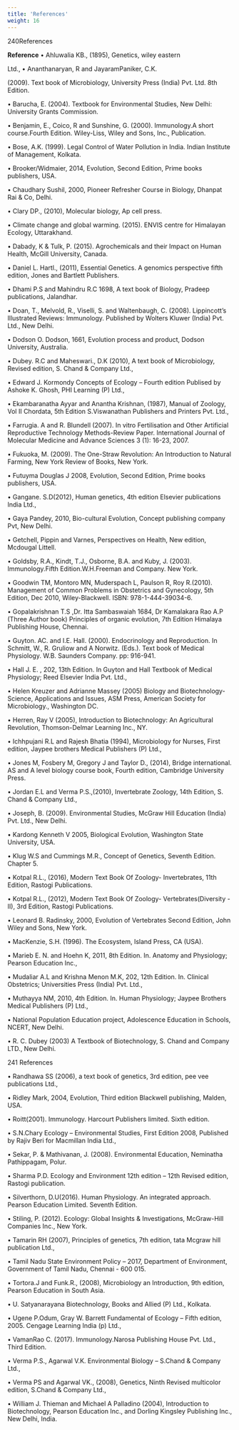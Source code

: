 ```yaml
---
title: 'References'
weight: 16
---
```


  

240References

**Reference** • Ahluwalia KB., (1895), Genetics, wiley eastern

Ltd., • Ananthanaryan, R and JayaramPaniker, C.K.

(2009). Text book of Microbiology, University Press (India) Pvt. Ltd. 8th Edition.

• Barucha, E. (2004). Textbook for Environmental Studies, New Delhi: University Grants Commission.

• Benjamin, E., Coico, R and Sunshine, G. (2000). Immunology.A short course.Fourth Edition. Wiley-Liss, Wiley and Sons, Inc., Publication.

• Bose, A.K. (1999). Legal Control of Water Pollution in India. Indian Institute of Management, Kolkata.

• Brooker/Widmaier, 2014, Evolution, Second Edition, Prime books publishers, USA.

• Chaudhary Sushil, 2000, Pioneer Refresher Course in Biology, Dhanpat Rai & Co, Delhi.

• Clary DP., (2010), Molecular biology, Ap cell press.

• Climate change and global warming. (2015). ENVIS centre for Himalayan Ecology, Uttarakhand.

• Dabady, K & Tulk, P. (2015). Agrochemicals and their Impact on Human Health, McGill University, Canada.

• Daniel L. Hartl., (2011), Essential Genetics. A genomics perspective fifth edition, Jones and Bartlett Publishers.

• Dhami P.S and Mahindru R.C 1698, A text book of Biology, Pradeep publications, Jalandhar.

• Doan, T., Melvold, R., Viselli, S. and Waltenbaugh, C. (2008). Lippincott’s Illustrated Reviews: Immunology. Published by Wolters Kluwer (India) Pvt. Ltd., New Delhi.

• Dodson O. Dodson, 1661, Evolution process and product, Dodson University, Australia.

• Dubey. R.C and Maheswari., D.K (2010), A text book of Microbiology, Revised edition, S. Chand & Company Ltd.,

• Edward J. Kormondy Concepts of Ecology – Fourth edition Publised by Ashoke K. Ghosh, PHI Learning (P) Ltd.,  

• Ekambaranatha Ayyar and Anantha Krishnan, (1987), Manual of Zoology, Vol II Chordata, 5th Edition S.Viswanathan Publishers and Printers Pvt. Ltd.,

• Farrugia. A and R. Blundell (2007). In vitro Fertilisation and Other Artificial Reproductive Technology Methods-Review Paper. International Journal of Molecular Medicine and Advance Sciences 3 (1): 16-23, 2007.

• Fukuoka, M. (2009). The One-Straw Revolution: An Introduction to Natural Farming, New York Review of Books, New York.

• Futuyma Douglas J 2008, Evolution, Second Edition, Prime books publishers, USA.

• Gangane. S.D(2012), Human genetics, 4th edition Elsevier publications India Ltd.,

• Gaya Pandey, 2010, Bio-cultural Evolution, Concept publishing company Pvt, New Delhi.

• Getchell, Pippin and Varnes, Perspectives on Health, New edition, Mcdougal Littell.

• Goldsby, R.A., Kindt, T.J., Osborne, B.A. and Kuby, J. (2003). Immunology.Fifth Edition.W.H.Freeman and Company. New York.

• Goodwin TM, Montoro MN, Muderspach L, Paulson R, Roy R.(2010). Management of Common Problems in Obstetrics and Gynecology, 5th Edition, Dec 2010, Wiley-Blackwell. ISBN: 978-1-444-39034-6.

• Gopalakrishnan T.S ,Dr. Itta Sambaswaiah 1684, Dr Kamalakara Rao A.P (Three Author book) Principles of organic evolution, 7th Edition Himalaya Publishing House, Chennai.

• Guyton. AC. and I.E. Hall. (2000). Endocrinology and Reproduction. In Schmitt, W., R. Gruliow and A Norwitz. (Eds.). Text book of Medical Physiology. W.B. Saunders Company. pp: 916-941.

• Hall J. E. , 202, 13th Edition. In Guyton and Hall Textbook of Medical Physiology; Reed Elsevier India Pvt. Ltd.,

• Helen Kreuzer and Adrianne Massey (2005) Biology and Biotechnology-Science, Applications and Issues, ASM Press, American Society for Microbiology., Washington DC.




  

• Herren, Ray V (2005), Introduction to Biotechnology: An Agricultural Revolution, Thomson-Delmar Learning Inc., NY.

• Ichhpujani R.L and Rajesh Bhatia (1994), Microbiology for Nurses, First edition, Jaypee brothers Medical Publishers (P) Ltd.,

• Jones M, Fosbery M, Gregory J and Taylor D., (2014), Bridge international. AS and A level biology course book, Fourth edition, Cambridge University Press.

• Jordan E.L and Verma P.S.,(2010), Invertebrate Zoology, 14th Edition, S. Chand & Company Ltd.,

• Joseph, B. (2009). Environmental Studies, McGraw Hill Education (India) Pvt. Ltd., New Delhi.

• Kardong Kenneth V 2005, Biological Evolution, Washington State University, USA.

• Klug W.S and Cummings M.R., Concept of Genetics, Seventh Edition. Chapter 5.

• Kotpal R.L., (2016), Modern Text Book Of Zoology- Invertebrates, 11th Edition, Rastogi Publications.

• Kotpal R.L., (2012), Modern Text Book Of Zoology- Vertebrates(Diversity - II), 3rd Edition, Rastogi Publications.

• Leonard B. Radinsky, 2000, Evolution of Vertebrates Second Edition, John Wiley and Sons, New York.

• MacKenzie, S.H. (1996). The Ecosystem, Island Press, CA (USA).

• Marieb E. N. and Hoehn K, 2011, 8th Edition. In. Anatomy and Physiology; Pearson Education Inc.,

• Mudaliar A.L and Krishna Menon M.K, 202, 12th Edition. In. Clinical Obstetrics; Universities Press (India) Pvt. Ltd.,

• Muthayya NM, 2010, 4th Edition. In. Human Physiology; Jaypee Brothers Medical Publishers (P) Ltd.,

• National Population Education project, Adolescence Education in Schools, NCERT, New Delhi.

• R. C. Dubey (2003) A Textbook of Biotechnology, S. Chand and Company LTD., New Delhi.  

241 References

• Randhawa SS (2006), a text book of genetics, 3rd edition, pee vee publications Ltd.,

• Ridley Mark, 2004, Evolution, Third edition Blackwell publishing, Malden, USA.

• Roitt(2001). Immunology. Harcourt Publishers limited. Sixth edition.

• S.N.Chary Ecology – Environmental Studies, First Edition 2008, Published by Rajiv Beri for Macmillan India Ltd.,

• Sekar, P. & Mathivanan, J. (2008). Environmental Education, Neminatha Pathippagam, Polur.

• Sharma P.D. Ecology and Environment 12th edition – 12th Revised edition, Rastogi publication.

• Silverthorn, D.U(2016). Human Physiology. An integrated approach. Pearson Education Limited. Seventh Edition.

• Stiling, P. (2012). Ecology: Global Insights & Investigations, McGraw-Hill Companies Inc., New York.

• Tamarin RH (2007), Principles of genetics, 7th edition, tata Mcgraw hill publication Ltd.,

• Tamil Nadu State Environment Policy – 2017, Department of Environment, Government of Tamil Nadu, Chennai - 600 015.

• Tortora.J and Funk.R., (2008), Microbiology an Introduction, 9th edition, Pearson Education in South Asia.

• U. Satyanarayana Biotechnology, Books and Allied (P) Ltd., Kolkata.

• Ugene P.Odum, Gray W. Barrett Fundamental of Ecology – Fifth edition, 2005. Cengage Learning India (p) Ltd.,

• VamanRao C. (2017). Immunology.Narosa Publishing House Pvt. Ltd., Third Edition.

• Verma P.S., Agarwal V.K. Environmental Biology – S.Chand & Company Ltd.,

• Verma PS and Agarwal VK., (2008), Genetics, Ninth Revised multicolor edition, S.Chand & Company Ltd.,

• William J. Thieman and Michael A Palladino (2004), Introduction to Biotechnology, Pearson Education Inc., and Dorling Kingsley Publishing Inc., New Delhi, India.




